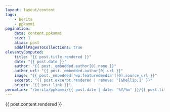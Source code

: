 ```yaml
---
layout: layout/content
tags:
    - berita
    - ppkammi
pagination:
    data: content.ppkammi
    size: 1
    alias: post
    addAllPagesToCollections: true
eleventyComputed:
    title: "{{ post.title.rendered }}"
    date: "{{ post.date }}"
    author: "{{ post._embedded.author[0].name }}"
    author_url: "{{ post._embedded.author[0].url }}"
    image: "{{ post._embedded['wp:featuredmedia'][0].source_url }}"
    excerpt: "{{ post.excerpt.rendered | remove: '[&hellip;]' }}"
    origin: "{{ post.link }}"
permalink: "/berita/ppkammi/{{ post.date | date: '%Y/%m' }}/{{ post.title.rendered | url_encode | slug }}.html"
---
```

{{ post.content.rendered }}